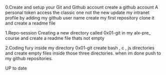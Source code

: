 0.Create and setup your Git and Github account
create a github account 
A personal token access the classic one not the new 
update my intranet profile by adding my github user name 
create my first repository clone it and create a readme file

1.Repo-session
Creating a new directory called 0x01-git in my alx-pre_
course 
and create a readme file thats not empty

2.Coding fury
inside my directory 0x01-git create bash , c , js directories
and create empty files inside those three directories.
when im done push to my github repositories.

UP to date 
